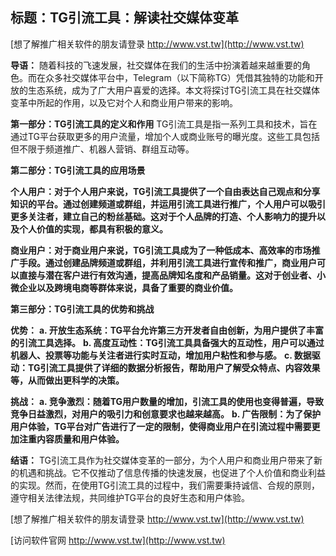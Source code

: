 ## **标题：TG引流工具：解读社交媒体变革**

[想了解推广相关软件的朋友请登录 http://www.vst.tw](http://www.vst.tw)

**导语：**
随着科技的飞速发展，社交媒体在我们的生活中扮演着越来越重要的角色。而在众多社交媒体平台中，Telegram（以下简称TG）凭借其独特的功能和开放的生态系统，成为了广大用户喜爱的选择。本文将探讨TG引流工具在社交媒体变革中所起的作用，以及它对个人和商业用户带来的影响。

**第一部分：TG引流工具的定义和作用**
TG引流工具是指一系列工具和技术，旨在通过TG平台获取更多的用户流量，增加个人或商业账号的曝光度。这些工具包括但不限于频道推广、机器人营销、群组互动等。

**第二部分：TG引流工具的应用场景**

**个人用户：对于个人用户来说，TG引流工具提供了一个自由表达自己观点和分享知识的平台。通过创建频道或群组，并运用引流工具进行推广，个人用户可以吸引更多关注者，建立自己的粉丝基础。这对于个人品牌的打造、个人影响力的提升以及个人价值的实现，都具有积极的意义。**

**商业用户：对于商业用户来说，TG引流工具成为了一种低成本、高效率的市场推广手段。通过创建品牌频道或群组，并利用引流工具进行宣传和推广，商业用户可以直接与潜在客户进行有效沟通，提高品牌知名度和产品销量。这对于创业者、小微企业以及跨境电商等群体来说，具备了重要的商业价值。**

**第三部分：TG引流工具的优势和挑战**

**优势：**
**a. 开放生态系统：TG平台允许第三方开发者自由创新，为用户提供了丰富的引流工具选择。**
**b. 高度互动性：TG引流工具具备强大的互动性，用户可以通过机器人、投票等功能与关注者进行实时互动，增加用户粘性和参与感。**
**c. 数据驱动：TG引流工具提供了详细的数据分析报告，帮助用户了解受众特点、内容效果等，从而做出更科学的决策。**

**挑战：**
**a. 竞争激烈：随着TG用户数量的增加，引流工具的使用也变得普遍，导致竞争日益激烈，对用户的吸引力和创意要求也越来越高。**
**b. 广告限制：为了保护用户体验，TG平台对广告进行了一定的限制，使得商业用户在引流过程中需要更加注重内容质量和用户体验。**

**结语：**
TG引流工具作为社交媒体变革的一部分，为个人用户和商业用户带来了新的机遇和挑战。它不仅推动了信息传播的快速发展，也促进了个人价值和商业利益的实现。然而，在使用TG引流工具的过程中，我们需要秉持诚信、合规的原则，遵守相关法律法规，共同维护TG平台的良好生态和用户体验。

[想了解推广相关软件的朋友请登录 http://www.vst.tw](http://www.vst.tw)


[访问软件官网 http://www.vst.tw](http://www.vst.tw)
